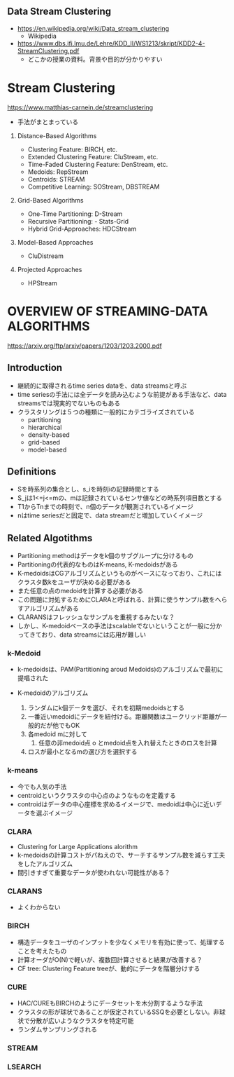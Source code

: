 ## Data Stream Clustering
* https://en.wikipedia.org/wiki/Data_stream_clustering
    * Wikipedia
* https://www.dbs.ifi.lmu.de/Lehre/KDD_II/WS1213/skript/KDD2-4-StreamClustering.pdf
    * どこかの授業の資料。背景や目的が分かりやすい

# Stream Clustering
https://www.matthias-carnein.de/streamclustering
* 手法がまとまっている

1. Distance-Based Algorithms
    - Clustering Feature: BIRCH, etc.
    - Extended Clustering Feature: CluStream, etc.
    - Time-Faded Clustering Feature: DenStream, etc.
    - Medoids: RepStream
    - Centroids: STREAM
    - Competitive Learning: SOStream, DBSTREAM

2. Grid-Based Algorithms
    - One-Time Partitioning: D-Stream
    - Recursive Partitioning: - Stats-Grid
    - Hybrid Grid-Approaches: HDCStream

3. Model-Based Approaches
    - CluDistream

4. Projected Approaches
    - HPStream

# OVERVIEW OF STREAMING-DATA ALGORITHMS
https://arxiv.org/ftp/arxiv/papers/1203/1203.2000.pdf

## Introduction
* 継続的に取得されるtime series dataを、data streamsと呼ぶ
* time seriesの手法には全データを読み込むような前提がある手法など、data streamsでは現実的でないものもある
* クラスタリングは５つの種類に一般的にカテゴライズされている
    * partitioning
    * hierarchical
    * density-based
    * grid-based
    * model-based

## Definitions
* Sを時系列の集合とし、s_iを時刻iの記録時間とする
* S_jは1<=j<=mの、mは記録されているセンサ値などの時系列項目数とする
* T1からTnまでの時刻で、n個のデータが観測されているイメージ
* nはtime seriesだと固定で、data streamだと増加していくイメージ

## Related Algotithms
* Partitioning methodはデータをk個のサブグループに分けるもの
* Partitioningの代表的なものはK-means, K-medoidsがある
* K-medoidsはCGアルゴリズムというものがベースになっており、これにはクラスタ数kをユーザが決める必要がある
* また任意の点のmedoidを計算する必要がある
* この問題に対処するためにCLARAと呼ばれる、計算に使うサンプル数をへらすアルゴリズムがある
* CLARANSはフレッシュなサンプルを重視するみたいな？
* しかし、K-medoidベースの手法はscalableでないということが一般に分かってきており、data streamsには応用が難しい

### k-Medoid
* k-medoidsは、PAM(Partitioning aroud Medoids)のアルゴリズムで最初に提唱された

* K-medoidのアルゴリズム
    1. ランダムにk個データを選び、それを初期medoidsとする
    1. 一番近いmedoidにデータを紐付ける。距離関数はユークリッド距離が一般的だが他でもOK
    1. 各medoid mに対して
        1. 任意の非medoid点 o とmedoid点を入れ替えたときのロスを計算
    1. ロスが最小となるmの選び方を選択する

### k-means
* 今でも人気の手法
* centroidというクラスタの中心点のようなものを定義する
* controidはデータの中心座標を求めるイメージで、medoidは中心に近いデータを選ぶイメージ

### CLARA
* Clustering for Large Applications alorithm
* k-medoidsの計算コストがパねえので、サーチするサンプル数を減らす工夫をしたアルゴリズム
* 間引きすぎて重要なデータが使われない可能性がある？

### CLARANS
* よくわからない

### BIRCH
* 構造データをユーザのインプットを少なくメモリを有効に使って、処理することを考えたもの
* 計算オーダがO(N)で軽いが、複数回計算させると結果が改善する？
* CF tree: Clustering Feature treeが、動的にデータを階層分けする

### CURE
* HAC/CUREもBIRCHのようにデータセットを木分割するような手法
* クラスタの形が球状であることが仮定されているSSQを必要としない。非球状で分散が広いようなクラスタを特定可能
* ランダムサンプリングされる

### STREAM

### LSEARCH 